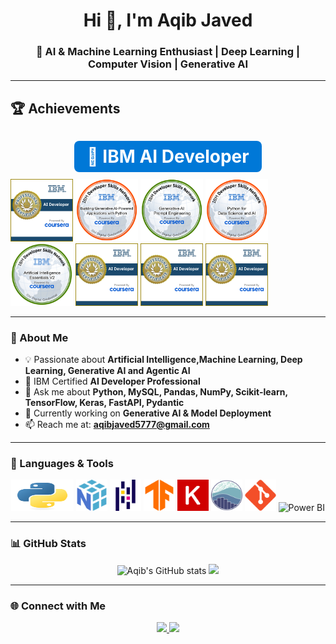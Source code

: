 <h1 align="center"><b>Hi 👋, I'm Aqib Javed</b></h1>
<h3 align="center">🚀  AI &amp; Machine Learning Enthusiast | Deep Learning | Computer Vision | Generative AI 
</h3>

---

## 🏆 Achievements  
<h1 align="center">
  <span style="background-color:#0078D7; color:white; padding:8px 20px; border-radius:8px;">
    🧠 IBM AI Developer
  </span>
</h1>


<p align="left">
  <!-- Replace each link below with your individual Credly badge URLs -->
  <a href="https://www.credly.com/earner/earned/badge/b93fdbd8-4535-47f5-8ce9-0508d3e48c38" target="_blank"><img src="assets/image.png" alt="IBM Badges" width="100" /></a>
  <a href="https://www.credly.com/badges/94535594-2853-4b40-9c47-90425f957e28" target="_blank"><img src="assets/Building Gen AI Application.png" alt="IBM Badges" width="100" /></a>
  <a href="https://www.credly.com/earner/earned/badge/49499a87-dea7-4601-baf5-6379e953faa5" target="_blank"><img src="assets/Gen-AI.png" alt="IBM Badges" width="100" /></a>
   <a href="https://www.credly.com/earner/earned/badge/58a68758-50f6-47be-bb85-5b6965217013" target="_blank"><img src="assets/python.png" alt="IBM Badges" width="100" /></a>
  <a href="https://www.credly.com/earner/earned/badge/2c0810df-1f8a-4a1c-924d-999daa8ee283" target="_blank"><img src="assets/AI.png" alt="IBM Badges" width="100" /></a>
  <a href="https://www.credly.com/earner/earned/badge/2c0810df-1f8a-4a1c-924d-999daa8ee283" target="_blank"><img src="assets/image.png" alt="IBM Badges" width="100" /></a>
  <a href="https://www.credly.com/earner/earned/badge/82904636-96f2-405b-8e7f-1e512cf9b99c" target="_blank"><img src="assets/image.png" alt="IBM Badges" width="100" /></a>
  <a href="https://www.credly.com/earner/earned/badge/82904636-96f2-405b-8e7f-1e512cf9b99c" target="_blank"><img src="assets/image.png" alt="IBM Badges" width="100" /></a>
</p>

---

### 🌱 About Me
- 💡 Passionate about **Artificial Intelligence,Machine Learning, Deep Learning, Generative AI and Agentic AI**
- 🧠 IBM Certified **AI Developer Professional**
- 💬 Ask me about **Python, MySQL, Pandas, NumPy, Scikit-learn, TensorFlow, Keras, FastAPI, Pydantic**
- 🔭 Currently working on **Generative AI & Model Deployment**
- 📫 Reach me at: **aqibjaved5777@gmail.com**

---

### 🧰 Languages & Tools
<p align="center">
  <img src="https://github.com/devicons/devicon/blob/master/icons/python/python-original.svg" alt="Python" width="100" height="50"/>
  <img src="https://github.com/devicons/devicon/blob/master/icons/numpy/numpy-original.svg" alt="Numpy" width="50" height="50"/>
  <img src="https://github.com/devicons/devicon/blob/master/icons/pandas/pandas-original.svg" alt="Pandas" width="50" height="50"/>
  <img src="https://github.com/devicons/devicon/blob/master/icons/tensorflow/tensorflow-original.svg" alt="TensorFlow" width="50" height="50"/>
  <img src="https://github.com/devicons/devicon/blob/master/icons/keras/keras-original.svg" alt="Keras" width="50" height="50"/>
  <img src="https://github.com/devicons/devicon/blob/master/icons/seaborn/seaborn-original.svg" alt="Seaborn" width="50" height="50"/>
  <img src="https://github.com/devicons/devicon/blob/master/icons/git/git-original.svg" alt="Git" width="50" height="50"/>
  <img src="https://github.com/devicons/devicon/blob/master/icons/powerbi/powerbi-original.svg" alt="Power BI" width="50" height="50"/>
</p>

---

### 📊 GitHub Stats
<p align="center">
  <img src="https://github-readme-stats.vercel.app/api?username=aqibjaved&show_icons=true&theme=radical" alt="Aqib's GitHub stats" />
  <img src="https://github-readme-stats.vercel.app/api/top-langs/?username=aqibjaved&layout=compact&theme=radical" />
</p>

---

### 🌐 Connect with Me
<p align="center">
  <a href="https://https://www.linkedin.com/in/aqib-javed-23539838b" target="_blank">
    <img src="https://img.shields.io/badge/LinkedIn-Connect-blue?style=for-the-badge&logo=linkedin" />
  </a>
  <a href="https://www.credly.com/users/aqib-javed./edit#credly" target="_blank">
    <img src="https://img.shields.io/badge/Credly-Badges-orange?style=for-the-badge&logo=credly" />
  </a>
</p>

